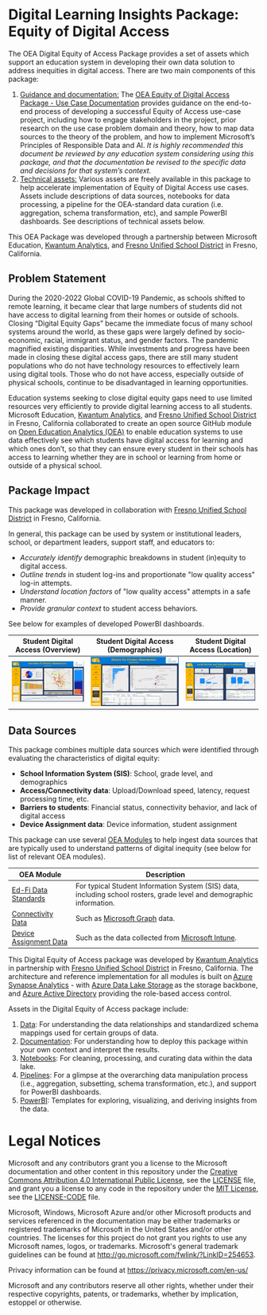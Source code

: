 # Digital Learning Insights Package: Equity of Digital Access
The OEA Digital Equity of Access Package provides a set of assets which support an education system in developing their own data solution to address inequities in digital access. There are two main components of this package:

1. <ins>Guidance and documentation:</ins> The [OEA Equity of Digital Access Package - Use Case Documentation](https://github.com/cviddenKwantum/oea-digital-learning-insights/blob/69dc247874cdec4aeac389a54d38d99d112e9a92/Digital_Equity_of_Access/docs/OEA%20Digital%20Learning%20Package%20-%20Access%20Use%20Case.pdf) provides guidance on the end-to-end process of developing a successful Equity of Access use-case project, including how to engage stakeholders in the project, prior research on the use case problem domain and theory, how to map data sources to the theory of the problem, and how to implement Microsoft’s Principles of Responsible Data and AI. <em> It is highly recommended this document be reviewed by any education system considering using this package, and that the documentation be revised to the specific data and decisions for that system’s context. </em>
2. <ins>Technical assets:</ins> Various assets are freely available in this package to help accelerate implementation of Equity of Digital Access use cases. Assets include descriptions of data sources, notebooks for data processing, a pipeline for the OEA-standard data curation (i.e. aggregation, schema transformation, etc), and sample PowerBI dashboards. See descriptions of technical assets below.

This OEA Package was developed through a partnership between Microsoft Education, [Kwantum Analytics](https://www.kwantumanalytics.com/), and [Fresno Unified School District](https://www.fresnounified.org/) in Fresno, California.

## Problem Statement

During the 2020-2022 Global COVID-19 Pandemic, as schools shifted to remote learning, it became clear that large numbers of students did not have access to digital learning from their homes or outside of schools. Closing “Digital Equity Gaps” became the immediate focus of many school systems around the world, as these gaps were largely defined by socio-economic, racial, immigrant status, and gender factors. The pandemic magnified existing disparities. While investments and progress have been made in closing these digital access gaps, there are still many student populations who do not have technology resources to effectively learn using digital tools. Those who do not have access, especially outside of physical schools, continue to be disadvantaged in learning opportunities. 

Education systems seeking to close digital equity gaps need to use limited resources very efficiently to provide digital learning access to all students. Microsoft Education, [Kwantum Analytics](https://www.kwantumanalytics.com/), and [Fresno Unified School District](https://www.fresnounified.org/) in Fresno, California collaborated to create an open source GitHub module on [Open Education Analytics (OEA)](https://openeducationanalytics.org/) to enable education systems to use data effectively see which students have digital access for learning and which ones don’t, so that they can ensure every student in their schools has access to learning whether they are in school or learning from home or outside of a physical school. 

## Package Impact

This package was developed in collaboration with [Fresno Unified School District](https://www.fresnounified.org/) in Fresno, California. 

In general, this package can be used by system or institutional leaders, school, or department leaders, support staff, and educators to:
 - <em>Accurately identify</em> demographic breakdowns in student (in)equity to digital access.
 - <em>Outline trends</em> in student log-ins and proportionate "low quality access" log-in attempts. 
 - <em>Understand location factors</em> of "low quality access" attempts in a safe manner.
 - <em>Provide granular context</em> to student access behaviors.

See below for examples of developed PowerBI dashboards.

Student Digital Access (Overview)  | Student Digital Access (Demographics) | Student Digital Access (Location)
:-------------------------:|:-------------------------:|:-------------------------:
![](https://github.com/cstohlmann/oea-at-risk-package/blob/main/Chronic_Absenteeism/docs/images/Chronic%20Absenteeism%20Dashboard%20Overview.png)  |  ![](https://github.com/cstohlmann/oea-at-risk-package/blob/main/Chronic_Absenteeism/docs/images/Chronic%20Absenteeism%20Drivers%20Dashboard.png) | ![](https://github.com/cstohlmann/oea-at-risk-package/blob/main/Chronic_Absenteeism/docs/images/Chronic%20Absenteeism%20Social%20Worker%20Dashboard.png)

## Data Sources

This package combines multiple data sources which were identified through evaluating the characteristics of digital equity: 
* <strong>School Information System (SIS)</strong>: School, grade level, and demographics
* <strong>Access/Connectivity data</strong>: Upload/Download speed, latency, request processing time, etc.
* <strong>Barriers to students</strong>: Financial status, connectivity behavior, and lack of digital access
* <strong>Device Assignment data</strong>: Device information, student assignment


This package can use several [OEA Modules](https://github.com/microsoft/OpenEduAnalytics/tree/main/modules) to help ingest data sources that are typically used to understand patterns of digital inequity (see below for list of relevant OEA modules).  

| OEA Module | Description |
| --- | --- |
| [Ed-Fi Data Standards](https://github.com/microsoft/OpenEduAnalytics/tree/main/modules/Education_Data_Standards/Ed-Fi) | For typical Student Information System (SIS) data, including school rosters, grade level and demographic information. |
| [Connectivity Data](https://github.com/microsoft/OpenEduAnalytics/tree/main/modules/Microsoft_Data) | Such as [Microsoft Graph](https://github.com/microsoft/OpenEduAnalytics/tree/main/modules/Microsoft_Data/Microsoft_Graph) data. |
| [Device Assignment Data](https://github.com/microsoft/OpenEduAnalytics/tree/main/modules/Microsoft_Data) | Such as the data collected from [Microsoft Intune](https://github.com/microsoft/OpenEduAnalytics/tree/main/modules/Microsoft_Data/Intune). |

This Digital Equity of Access package was developed by [Kwantum Analytics](https://www.kwantumanalytics.com/) in partnership with [Fresno Unified School District](https://www.fresnounified.org/) in Fresno, California. The architecture and reference implementation for all modules is built on [Azure Synapse Analytics](https://azure.microsoft.com/en-us/services/synapse-analytics/) - with [Azure Data Lake Storage](https://docs.microsoft.com/en-us/azure/storage/blobs/data-lake-storage-introduction) as the storage backbone, and [Azure Active Directory](https://azure.microsoft.com/en-us/services/active-directory/) providing the role-based access control.

Assets in the Digital Equity of Access package include:

1. [Data](https://github.com/cstohlmann/oea-digital-learning-insights/tree/main/Digital_Equity_of_Access/data): For understanding the data relationships and standardized schema mappings used for certain groups of data.
2. [Documentation](https://github.com/cstohlmann/oea-digital-learning-insights/tree/main/Digital_Equity_of_Access/docs): For understanding how to deploy this package within your own context and interpret the results.
3. [Notebooks](https://github.com/cstohlmann/oea-digital-learning-insights/tree/main/Digital_Equity_of_Access/notebooks): For cleaning, processing, and curating data within the data lake.
4. [Pipelines](https://github.com/cstohlmann/oea-digital-learning-insights/tree/main/Digital_Equity_of_Access/pipelines): For a glimpse at the overarching data manipulation process (i.e., aggregation, subsetting, schema transformation, etc.), and support for PowerBI dashboards.
5. [PowerBI](https://github.com/cstohlmann/oea-digital-learning-insights/tree/main/Digital_Equity_of_Access/powerbi): Templates for exploring, visualizing, and deriving insights from the data.

# Legal Notices
Microsoft and any contributors grant you a license to the Microsoft documentation and other content in this repository under the [Creative Commons Attribution 4.0 International Public License](https://creativecommons.org/licenses/by/4.0/legalcode), see the [LICENSE](https://github.com/microsoft/OpenEduAnalytics/blob/main/LICENSE) file, and grant you a license to any code in the repository under the [MIT License](https://opensource.org/licenses/MIT), see the [LICENSE-CODE](https://github.com/microsoft/OpenEduAnalytics/blob/main/LICENSE-CODE) file.

Microsoft, Windows, Microsoft Azure and/or other Microsoft products and services referenced in the documentation may be either trademarks or registered trademarks of Microsoft in the United States and/or other countries. The licenses for this project do not grant you rights to use any Microsoft names, logos, or trademarks. Microsoft's general trademark guidelines can be found at http://go.microsoft.com/fwlink/?LinkID=254653.

Privacy information can be found at https://privacy.microsoft.com/en-us/

Microsoft and any contributors reserve all other rights, whether under their respective copyrights, patents, or trademarks, whether by implication, estoppel or otherwise.
